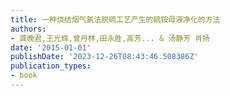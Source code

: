 ```yaml
---
title: 一种烧结烟气氨法脱硫工艺产生的硫铵母液净化的方法
authors:
- 龚晚君,王光辉,曾丹林,田永胜,高芳... & 汤静芳 肖扬
date: '2015-01-01'
publishDate: '2023-12-26T08:43:46.508386Z'
publication_types:
- book
---
```


